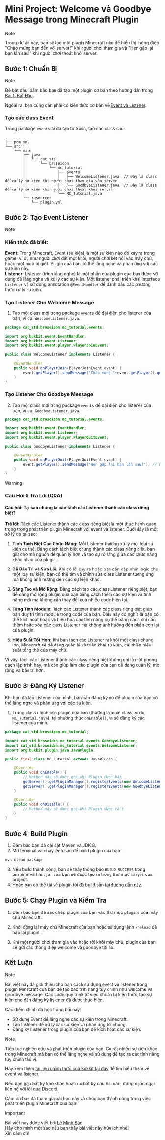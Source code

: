 # Mini Project: Welcome và Goodbye Message trong Minecraft Plugin

> [!NOTE]
> Trong dự án này, bạn sẽ tạo một plugin Minecraft nhỏ để hiển thị thông điệp "Chào mừng bạn đến với server!" khi người chơi tham gia và "Hẹn gặp lại bạn lần sau!" khi người chơi thoát khỏi server.

## Bước 1: Chuẩn Bị

> [!NOTE]  
> Để bắt đầu, đảm bảo bạn đã tạo một plugin cơ bản theo hướng dẫn trong [Bài 1: Bắt Đầu](https://github.com/leminhbao308/MC-Tutorial/tree/01-create-project).
> 
> Ngoài ra, bạn cũng cần phải có kiến thức cơ bản về [Event và Listener](https://github.com/leminhbao308/MC-Tutorial/tree/02-event-and-listener).

### Tạo các class Event

Trong package `events` ta đã tạo từ trước, tạo các class sau:

```plaintext
.
├── pom.xml
└── src
    └── main
        ├── java
        │   └── cat_std
        │       └── broseidon
        │           └── mc_tutorial
        │               ├── events                      
        │               │   ├── WelcomeListener.java  // Đây là class để xử lý sự kiện khi người chơi tham gia vào server
        │               │   └── GoodbyeListener.java  // Đây là class để xử lý sự kiện khi người chơi thoát khỏi server
        │               └── MC_Tutorial.java
        └── resources
            └── plugin.yml
```

## Bước 2: Tạo Event Listener

> [!NOTE]
> ### Kiến thức đã biết:
> **Event**: Trong Minecraft, Event (sự kiện) là một sự kiện nào đó xảy ra trong game, ví dụ như người chơi đặt một khối, người chơi kết nối vào máy chủ, hoặc một mob bị giết. Plugin của bạn có thể lắng nghe và phản ứng với các sự kiện này.  
> **Listener**: Listener (trình lắng nghe) là một phần của plugin của bạn được sử dụng để lắng nghe và xử lý các sự kiện. Một listener phải triển khai interface `Listener` và sử dụng annotation `@EventHandler` để đánh dấu các phương thức xử lý sự kiện.

### Tạo Listener Cho Welcome Message

1. Tạo một class mới trong package `events` để đại diện cho listener của bạn, ví dụ: `WelcomeListener.java`.

```java
package cat_std.broseidon.mc_tutorial.events;

import org.bukkit.event.EventHandler;
import org.bukkit.event.Listener;
import org.bukkit.event.player.PlayerJoinEvent;

public class WelcomeListener implements Listener {

    @EventHandler
    public void onPlayerJoin(PlayerJoinEvent event) {
        event.getPlayer().sendMessage("Chào mừng "+event.getPlayer().getName()+" đến với server!"); // Gửi tin nhắn đến người chơi khi họ vào server
    }
}
```

### Tạo Listener Cho Goodbye Message

2. Tạo một class mới trong package `events` để đại diện cho listener của bạn, ví dụ: `GoodbyeListener.java`.

```java
package cat_std.broseidon.mc_tutorial.events;

import org.bukkit.event.EventHandler;
import org.bukkit.event.Listener;
import org.bukkit.event.player.PlayerQuitEvent;

public class GoodbyeListener implements Listener {

    @EventHandler
    public void onPlayerQuit(PlayerQuitEvent event) {
        event.getPlayer().sendMessage("Hẹn gặp lại bạn lần sau!"); // Gửi tin nhắn đến người chơi khi họ thoát khỏi server
    }
}
```

> [!WARNING]
> ### Câu Hỏi & Trả Lời (Q&A)
>
> #### Câu hỏi: Tại sao chúng ta cần tách các Listener thành các class riêng biệt?
>
> **Trả lời:** Tách các Listener thành các class riêng biệt là một thực hành quan trọng trong phát triển plugin Minecraft với event và listener. Dưới đây là một số lý do tại sao:
>
> 1. **Tính Tách Biệt Các Chức Năng:** Mỗi Listener thường xử lý một loại sự kiện cụ thể. Bằng cách tách biệt chúng thành các class riêng biệt, bạn giữ cho mã nguồn dễ quản lý hơn và tạo sự rõ ràng giữa các chức năng khác nhau của plugin.
>
> 2. **Dễ Bảo Trì và Sửa Lỗi:** Khi có lỗi xảy ra hoặc bạn cần cập nhật logic cho một loại sự kiện, bạn có thể tìm và chỉnh sửa class Listener tương ứng mà không ảnh hưởng đến các sự kiện khác.
>
> 3. **Sáng Tạo và Mở Rộng:** Bằng cách tạo các class Listener riêng biệt, bạn dễ dàng mở rộng plugin của bạn bằng cách thêm các sự kiện và tính năng mới mà không cần thay đổi quá nhiều code hiện tại.
>
> 4. **Tăng Tính Module:** Tách các Listener thành các class riêng biệt giúp bạn duy trì tính module trong code của bạn. Điều này có nghĩa là bạn có thể kích hoạt hoặc vô hiệu hóa các tính năng cụ thể bằng cách chỉ cần thêm hoặc xóa các class Listener mà không ảnh hưởng đến phần còn lại của plugin.
>
> 5. **Hiệu Suất Tốt Hơn:** Khi bạn tách các Listener ra khỏi một class chung lớn, Minecraft sẽ dễ dàng quản lý và triển khai sự kiện, cải thiện hiệu suất tổng thể của máy chủ.
>
> Vì vậy, tách các Listener thành các class riêng biệt không chỉ là một phong cách lập trình hay, mà còn giúp làm cho plugin của bạn dễ dàng quản lý, mở rộng và bảo trì hơn.

## Bước 3: Đăng Ký Listener

Khi bạn đã tạo Listener của mình, bạn cần đăng ký nó để plugin của bạn có thể lắng nghe và phản ứng với các sự kiện.

1. Trong class chính của plugin của bạn (thường là main class, ví dụ: `MC_Tutorial.java`), tại phương thức `onEnable()`, ta sẽ đăng ký các listener của mình.

```java
package cat_std.broseidon.mc_tutorial;

import cat_std.broseidon.mc_tutorial.events.GoodbyeListener;
import cat_std.broseidon.mc_tutorial.events.WelcomeListener;
import org.bukkit.plugin.java.JavaPlugin;

public final class MC_Tutorial extends JavaPlugin {

    @Override
    public void onEnable() {
        // Method này sẽ được gọi khi Plugin được bật
        getServer().getPluginManager().registerEvents(new WelcomeListener(), this);
        getServer().getPluginManager().registerEvents(new GoodbyeListener(), this);
    }

    @Override
    public void onDisable() {
        // Method này sẽ được gọi khi Plugin được tắt
    }
}

```

## Bước 4: Build Plugin

1. Đảm bảo bạn đã cài đặt Maven và JDK 8.
2. Mở terminal và chạy lệnh sau để build plugin của bạn:

```bash
mvn clean package
```

3. Nếu build thành công, bạn sẽ thấy thông báo `BUILD SUCCESS` trong terminal và file `.jar` của bạn sẽ được tạo ra trong thư mục `target` của project.
4. Hoặc bạn có thể tải về plugin tôi đã build sẵn [tại đường dẫn này](https://github.com/leminhbao308/MC-Tutorial/blob/02-welcome-goodbye-plugin/target/MC_Tutorial-1.0.0.jar).

## Bước 5: Chạy Plugin và Kiểm Tra

1. Đảm bảo bạn đã sao chép plugin của bạn vào thư mục `plugins` của máy chủ Minecraft.

2. Khởi động lại máy chủ Minecraft của bạn hoặc sử dụng lệnh `/reload` để nạp lại plugin.

3. Khi một người chơi tham gia vào hoặc rời khỏi máy chủ, plugin của bạn sẽ gửi các thông điệp welcome và goodbye tới họ.

## Kết Luận

> [!NOTE]
> Bài viết này đã giới thiệu cho bạn cách sử dụng event và listener trong plugin Minecraft của bạn để tạo các tính năng tùy chỉnh như welcome và goodbye message. Các bước quy trình từ việc chuẩn bị kiến thức, tạo sự kiện cho đến đăng ký listener đã được thực hiện.

Các điểm chính đã học trong bài này:

- Sử dụng Event để lắng nghe các sự kiện trong Minecraft.
- Tạo Listener để xử lý các sự kiện và phản ứng tới chúng.
- Đăng ký Listener trong plugin của bạn để kích hoạt các sự kiện.

> [!NOTE]
> Tiếp tục nghiên cứu và phát triển plugin của bạn. Có rất nhiều sự kiện khác trong Minecraft mà bạn có thể lắng nghe và sử dụng để tạo ra các tính năng tùy chỉnh thú vị. 
> 
>Hãy xem thêm [tài liệu chính thức của Bukkit tại đây](https://hub.spigotmc.org/javadocs/spigot/org/bukkit/event/package-summary.html) để tìm hiểu thêm về event và listener.

Nếu bạn gặp bất kỳ khó khăn hoặc có bất kỳ câu hỏi nào, đừng ngần ngại liên hệ với tôi qua [Discord](https://discord.com/users/873024375685775361).

Cảm ơn bạn đã tham gia bài học này và chúc bạn thành công trong việc phát triển plugin Minecraft của bạn!

> [!IMPORTANT]  
> Bài viết này được viết bởi [Lê Minh Bảo]() <br>
> Hãy cho mình một sao nếu bạn thấy bài viết này hữu ích nhé! <br>
> Xin cảm ơn!
